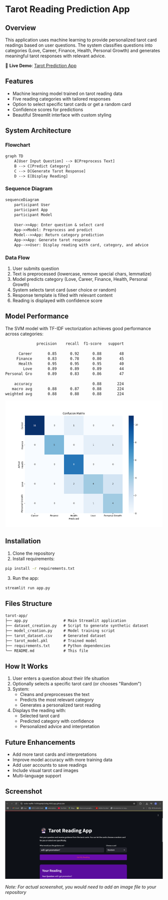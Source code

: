 
# Tarot Reading Prediction App

## Overview
This application uses machine learning to provide personalized tarot card readings based on user questions. The system classifies questions into categories (Love, Career, Finance, Health, Personal Growth) and generates meaningful tarot responses with relevant advice.

🔮 **Live Demo**: [Tarot Prediction App](https://tarot-prediction-v7dqgte4trjnogbjh3ad7e.streamlit.app/)

## Features
- Machine learning model trained on tarot reading data
- Five reading categories with tailored responses
- Option to select specific tarot cards or get a random card
- Confidence scores for predictions
- Beautiful Streamlit interface with custom styling

## System Architecture

### Flowchart
```mermaid
graph TD
    A[User Input Question] --> B[Preprocess Text]
    B --> C[Predict Category]
    C --> D[Generate Tarot Response]
    D --> E[Display Reading]
```

### Sequence Diagram
```mermaid
sequenceDiagram
    participant User
    participant App
    participant Model

    User->>App: Enter question & select card
    App->>Model: Preprocess and predict
    Model-->>App: Return category prediction
    App->>App: Generate tarot response
    App-->>User: Display reading with card, category, and advice
```

### Data Flow
1. User submits question
2. Text is preprocessed (lowercase, remove special chars, lemmatize)
3. Model predicts category (Love, Career, Finance, Health, Personal Growth)
4. System selects tarot card (user choice or random)
5. Response template is filled with relevant content
6. Reading is displayed with confidence score

## Model Performance
The SVM model with TF-IDF vectorization achieves good performance across categories:

```
              precision    recall  f1-score   support

      Career       0.85      0.92      0.88        48
     Finance       0.83      0.78      0.80        45
      Health       0.95      0.95      0.95        40
        Love       0.89      0.89      0.89        44
Personal Gro       0.89      0.83      0.86        47

    accuracy                           0.88       224
   macro avg       0.88      0.87      0.88       224
weighted avg       0.88      0.88      0.88       224
```

![Confusion Matrix](confusion_matrix.png)

## Installation
1. Clone the repository
2. Install requirements:
```bash
pip install -r requirements.txt
```
3. Run the app:
```bash
streamlit run app.py
```

## Files Structure
```
tarot-app/
├── app.py                # Main Streamlit application
├── dataset_creation.py   # Script to generate synthetic dataset
├── model_creation.py     # Model training script
├── tarot_dataset.csv     # Generated dataset
├── tarot_model.pkl       # Trained model
├── requirements.txt      # Python dependencies
└── README.md             # This file
```

## How It Works
1. User enters a question about their life situation
2. Optionally selects a specific tarot card (or chooses "Random")
3. System:
   - Cleans and preprocesses the text
   - Predicts the most relevant category
   - Generates a personalized tarot reading
4. Displays the reading with:
   - Selected tarot card
   - Predicted category with confidence
   - Personalized advice and interpretation

## Future Enhancements
- Add more tarot cards and interpretations
- Improve model accuracy with more training data
- Add user accounts to save readings
- Include visual tarot card images
- Multi-language support

## Screenshot
![App Screenshot](app.png)

*Note: For actual screenshot, you would need to add an image file to your repository*
